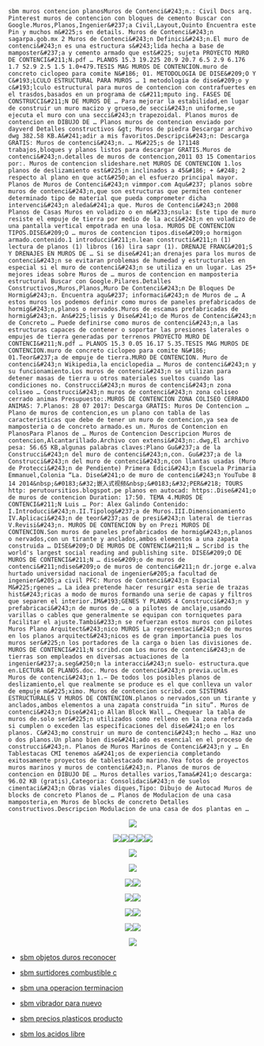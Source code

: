 
```
sbm muros contencion planosMuros de Contenci&#243;n.: Civil Docs arq. Pinterest muros de contencion con bloques de cemento Buscar con Google.Muros,Planos,Ingenier&#237;a Civil,Layout,Quinto Encuentra este Pin y muchos m&#225;s en details. Muros de Contenci&#243;n sagarpa.gob.mx 2 Muros de Contenci&#243;n Definici&#243;n.El muro de contenci&#243;n es una estructura s&#243;lida hecha a base de mamposter&#237;a y cemento armado que est&#225; sujeta PROYECTO MURO DE CONTENCI&#211;N.pdf … PLANOS 15.3 19.225 20.9 20.7 6.5 2.9 6.176 1.7 52.9 2.5 1.5 1.0+479.TESIS MAG MUROS DE CONTENCION.muro de concreto ciclopeo para comite N&#186; 01. METODOLOGIA DE DISE&#209;O Y C&#193;LCULO ESTRUCTURAL PARA MUROS … 1 metodologia de dise&#209;o y c&#193;lculo estructural para muros de contencion con contrafuertes en el trasdos,basados en un programa de c&#211;mputo ing. FASES DE CONSTRUCCI&#211;N DE MUROS DE … Para mejorar la estabilidad,en lugar de construir un muro macizo y grueso,de secci&#243;n uniforme,se ejecuta el muro con una secci&#243;n trapezoidal. Planos muros de contencion en DIBUJO DE … Planos muros de contencion enviado por dayverd Detalles constructivos &gt; Muros de piedra Descargar archivo dwg 382.58 KB.A&#241;adir a mis favoritos.Descripci&#243;n: Descarga GRATIS: Muros de contenci&#243;n. … M&#225;s de 171148 trabajos,bloques y planos listos para descargar GRATIS.Muros de contenci&#243;n.detalles de muros de contencion,2011 03 15 Comentarios por:. Muros de contencion slideshare.net MUROS DE CONTENCION 1.los planos de deslizamiento est&#225;n inclinados a 45&#186; + &#248; 2 respecto al plano en que act&#250;an el esfuerzo principal mayor. Planos de Muros de Contenci&#243;n vimmpor.com Aqu&#237; planos sobre muros de contenci&#243;n,que son estructuras que permiten contener determinado tipo de material que pueda comprometer dicha intervenci&#243;n aleda&#241;a que. Muros de Contenci&#243;n 2008 Planos de Casas Muros en voladizo o en m&#233;nsula: Este tipo de muro resiste el empuje de tierra por medio de la acci&#243;n en voladizo de una pantalla vertical empotrada en una losa. MUROS DE CONTENCION TIPOS.DISE&#209;O … muros de contencion tipos.dise&#209;o hormigon armado.contenido.1 introducci&#211;n.lean constructi&#211;n (1) lectura de planos (1) libros (16) lira sapr (1). DRENAJE FRANC&#201;S Y DRENAJES EN MUROS DE … Si se dise&#241;an drenajes para los muros de contenci&#243;n se evitaran problemas de humedad y estructurales en especial si el muro de contenci&#243;n se utiliza en un lugar. Las 25+ mejores ideas sobre Muros de … muros de contencion en mamposteria estructural Buscar con Google.Pilares.Detalles Constructivos,Muros,Planos,Muro De Contenci&#243;n De Bloques De Hormig&#243;n. Encuentra aqu&#237; informaci&#243;n de Muros de … A estos muros los podemos definir como muros de paneles prefabricados de hormig&#243;n,planos o nervados.Muros de escamas prefabricadas de hormig&#243;n. An&#225;lisis y Dise&#241;o de Muros de Contenci&#243;n de Concreto … Puede definirse como muros de contenci&#243;n,a las estructuras capaces de contener o soportar las presiones laterales o empujes de tierra generadas por terrenos PROYECTO MURO DE CONTENCI&#211;N.pdf … PLANOS 15.3 0.05 16.17 5.35.TESIS MAG MUROS DE CONTENCION.muro de concreto ciclopeo para comite N&#186; 01.Teor&#237;a de empuje de tierra.MURO DE CONTENCION. Muro de contenci&#243;n Wikipedia,la enciclopedia … Muros de contenci&#243;n y su funcionamiento.Los muros de contenci&#243;n se utilizan para detener masas de tierra u otros materiales sueltos cuando las condiciones no. Construcci&#243;n muros de contenci&#243;n zona coliseo … Construcci&#243;n muros de contenci&#243;n zona coliseo cerrado animas Presupuesto:.MUROS DE CONTENCION ZONA COLISEO CERRADO ANIMAS: 7.Planos: 28 07 2017: Descarga GRATIS: Muros De Contencion … Plano de muros de contencion,es un plano con tabla de las caracteristicas que debe de tener un muro de contencion,ya sea de mamposteria o de concreto armado.es un. Muros de Contencion en PlanosPara Planos de … Muros de Contencion Descripcion Muros de contencion,Alcantarillado.Archivo con extensi&#243;n:.dwg,El archivo pesa: 56.65 KB,algunas palabras claves:Plano Gu&#237;a de la Construcci&#243;n del muro de contenci&#243;n,con. Gu&#237;a de la Construcci&#243;n del muro de contenci&#243;n,con llantas usadas (Muro de Protecci&#243;n de Pendiente) Primera Edici&#243;n Escuela Primaria Emmanuel,Colonia “La. Dise&#241;o de muro de contenci&#243;n YouTube 8 14 2014&nbsp;&#0183;&#32;嵌入式视频&nbsp;&#0183;&#32;PER&#218; TOURS http: perutoursitios.blogspot.pe planos en autocad: https:.Dise&#241;o de muros de contencion Duration: 17:50. TEMA 4.MUROS DE CONTENCI&#211;N Luis … Por: Alex Galindo Contenido: I.Introducci&#243;n.II.Tipolog&#237;a de Muros.III.Dimensionamiento IV.Aplicaci&#243;n de teor&#237;as de presi&#243;n lateral de tierras V.Revisi&#243;n. MUROS DE CONTENCION by on Prezi MUROS DE CONTENCION.Son muros de paneles prefabricados de hormig&#243;n,planos o nervados,con un tirante y anclados,ambos elementos a una zapata construida … DISE&#209;O DE MUROS DE CONTENCI&#211;N … Scribd is the world's largest social reading and publishing site. DISE&#209;O DE MUROS DE CONTENCI&#211;N … dise&#209;o de muros de contenci&#211;ndise&#209;o de muros de contenci&#211;n dr.jorge e.alva hurtado universidad nacional de ingenier&#205;a facultad de ingenier&#205;a civil PFC: Muros de Contenci&#243;n Espacial M&#225;rgenes … La idea pretende hacer resurgir esta serie de trazas hist&#243;ricas a modo de muros formando una serie de capas y filtros que separen el interior.IM&#193;GENES Y PLANOS 4 Construcci&#243;n y prefabricaci&#243;n de muros de … o a pilotes de anclaje,usando varillas o cables que generalmente se equipan con torniquetes para facilitar el ajuste.Tambi&#233;n se refuerzan estos muros con pilotes Muros Plano Arquitect&#243;nico MUROS La representaci&#243;n de muros en los planos arquitect&#243;nicos es de gran importancia pues los muros ser&#225;n los portadores de la carga o bien las divisiones de. MUROS DE CONTENCI&#211;N scribd.com Los muros de contenci&#243;n de tierras son empleados en diversas actuaciones de la ingenier&#237;a.seg&#250;n la interacci&#243;n suelo‐ estructura.que en.LECTURA DE PLANOS.doc. Muros de contenci&#243;n previa.uclm.es Muros de contenci&#243;n 1.− De todos los posibles planos de deslizamiento,el que realmente se produce es el que conlleva un valor de empuje m&#225;ximo. Muros de contencion scribd.com SISTEMAS ESTRUCTURALES V MUROS DE CONTENCION.planos o nervados,con un tirante y anclados,ambos elementos a una zapata construida “in situ”. Muros de contenci&#243;n Dise&#241;o Allan Block Wall … Chequear la tabla de muros de.solo ser&#225;n utilizados como relleno en la zona reforzada si cumplen o exceden las especificaciones del dise&#241;o en los planos. C&#243;mo construir un muro de contenci&#243;n hecho … Haz uno o dos planos.Un plano bien dise&#241;ado es esencial en el proceso de construcci&#243;n. Planos de Muros Marinos de Contenci&#243;n y … En Tablestacas CMI tenemos a&#241;os de experiencia completando exitosamente proyectos de tablestacado marino.Vea fotos de proyectos muros marinos y muros de contenci&#243;n. Planos de muros de contencion en DIBUJO DE … Muros detalles varios,Tama&#241;o descarga: 96.02 KB (gratis),Categoria: Consolidaci&#243;n de suelos cimentaci&#243;n Obras viales diques,Tipo: Dibujo de Autocad Muros de blocks de concreto Planos de … Planos de Modulacion de una casa mamposteria,en Muros de blocks de concreto Detalles constructivos.Descripcion Modulacion de una casa de dos plantas en … 
```

<div align="center">

<a href="https://es-crusher.shibang-china.com/github&k=sbm+muros+contencion+planos"><img src="https://static.shibang-china.com/es/crusher/logo.jpg"></a>

<a href="https://es-crusher.shibang-china.com/github&k=sbm+muros+contencion+planos"><img src="https://static.shibang-china.com/es/crusher/index.jpg"></a><a href="https://es-crusher.shibang-china.com/material.htmlgithub&k=sbm+muros+contencion+planos"><img src="https://static.shibang-china.com/es/crusher/material.jpg"></a><a href="https://es-crusher.shibang-china.com/application.htmlgithub&k=sbm+muros+contencion+planos"><img src="https://static.shibang-china.com/es/crusher/application.jpg"></a><a href="https://es-crusher.shibang-china.com/aboutus.htmlgithub&k=sbm+muros+contencion+planos"><img src="https://static.shibang-china.com/es/crusher/aboutus.jpg"></a><a href="https://es-crusher.shibang-china.com/contact.htmlgithub&k=sbm+muros+contencion+planos"><img src="https://static.shibang-china.com/es/crusher/contact.jpg"></a>

<a href="https://es-crusher.shibang-china.com/github&k=sbm+muros+contencion+planos"><img src="https://static.shibang-china.com/es/crusher/banner.jpg"></a>

<a href="https://swt.shibang-china.com/github&k=sbm+muros+contencion+planos"><img src="https://static.shibang-china.com/es/crusher/text.jpg"></a>

<a href="https://swt.shibang-china.com/github&k=sbm+muros+contencion+planos"><img src="https://static.shibang-china.com/es/crusher/chat.jpg"></a><a href="https://es-crusher.shibang-china.com/contact.htmlgithub&k=sbm+muros+contencion+planos"><img src="https://static.shibang-china.com/es/crusher/message.jpg"></a>

<a href="https://es-crusher.shibang-china.com/products/pe.htmlgithub&k=sbm+muros+contencion+planos"><img src="https://static.shibang-china.com/es/crusher/pe.jpg"></a><a href="https://es-crusher.shibang-china.com/products/pf.htmlgithub&k=sbm+muros+contencion+planos"><img src="https://static.shibang-china.com/es/crusher/pf.jpg"></a>

<a href="https://es-crusher.shibang-china.com/products/hpt.htmlgithub&k=sbm+muros+contencion+planos"><img src="https://static.shibang-china.com/es/crusher/hpt.jpg"></a><a href="https://es-crusher.shibang-china.com/products/vsi.htmlgithub&k=sbm+muros+contencion+planos"><img src="https://static.shibang-china.com/es/crusher/vsi.jpg"></a>

<a href="https://es-crusher.shibang-china.com/products/klv.htmlgithub&k=sbm+muros+contencion+planos"><img src="https://static.shibang-china.com/es/crusher/klv.jpg"></a><a href="https://es-crusher.shibang-china.com/products/portable.htmlgithub&k=sbm+muros+contencion+planos"><img src="https://static.shibang-china.com/es/crusher/portable.jpg"></a>

<a href="https://swt.shibang-china.com/github&k=sbm+muros+contencion+planos"><img src="https://static.shibang-china.com/es/crusher/case.jpg"></a>

</div>


* [sbm objetos duros reconocer](sbm%20objetos%20duros%20reconocer.md)

* [sbm surtidores combustible c](sbm%20surtidores%20combustible%20c.md)

* [sbm una operacion terminacion](sbm%20una%20operacion%20terminacion.md)

* [sbm vibrador para nuevo](sbm%20vibrador%20para%20nuevo.md)

* [sbm precios plasticos producto](sbm%20precios%20plasticos%20producto.md)

* [sbm los acidos libre](sbm%20los%20acidos%20libre.md)